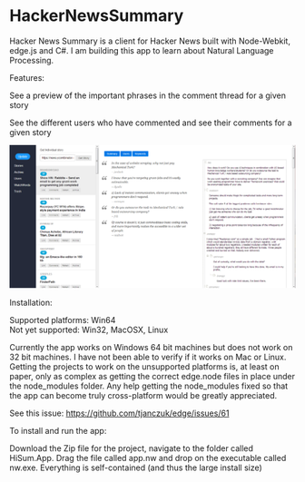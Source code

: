 # HackerNewsSummary

Hacker News Summary is a client for Hacker News built with Node-Webkit, edge.js and C#. I am building this app to learn about Natural Language Processing.

Features:

See a preview of the important phrases in the comment thread for a given story

See the different users who have commented and see their comments for a given story

![Screenshot](screenshot.png?raw=true "Hacker News Summary")

Installation:

Supported platforms: Win64  
Not yet supported: Win32, MacOSX, Linux

Currently the app works on Windows 64 bit machines but does not work on 32 bit machines. I have not been able to verify if it works on Mac or Linux. Getting the projects to work on the unsupported platforms is, at least on paper, only as complex as getting the correct edge.node files in place under the node_modules folder. Any help getting the node_modules fixed so that the app can become truly cross-platform would be greatly appreciated.

See this issue:
https://github.com/tjanczuk/edge/issues/61

To install and run the app:

Download the Zip file for the project, navigate to the folder called HiSum.App. Drag the file called app.nw and drop on the executable called nw.exe. Everything is self-contained (and thus the large install size)